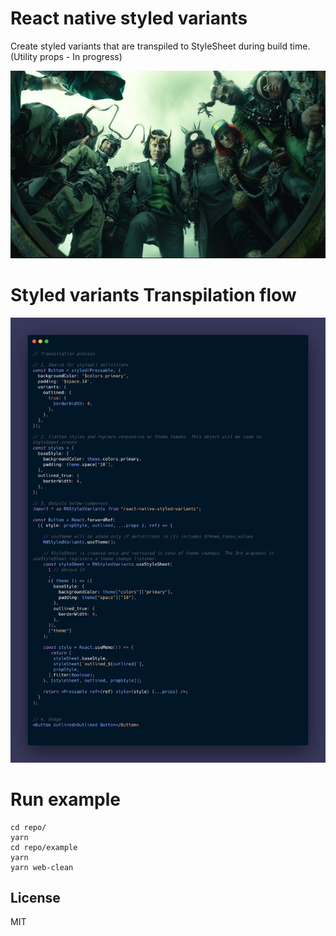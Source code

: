 # React native styled variants

Create styled variants that are transpiled to StyleSheet during build time. (Utility props - In progress)

<img height="300" alt="loki variants" src="https://raw.githubusercontent.com/intergalacticspacehighway/react-native-styled-variants/main/assets/styled-variants.jpeg" title="loki variants">

# Styled variants Transpilation flow

![alt transpilation flow](./assets/transpile-flow.png)

# Run example

```
cd repo/
yarn
cd repo/example
yarn
yarn web-clean

```

## License

MIT
